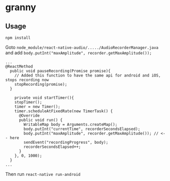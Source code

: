 # granny

## Usage

`npm install`

Goto `node_module/react-native-audio/...../AudioRecorderManager.java` and add `body.putInt("maxAmplitude", recorder.getMaxAmplitude());`

```
...
@ReactMethod
  public void pauseRecording(Promise promise){
    // Added this function to have the same api for android and iOS, stops recording now
    stopRecording(promise);
  }

    private void startTimer(){
    stopTimer();
    timer = new Timer();
    timer.scheduleAtFixedRate(new TimerTask() {
      @Override
      public void run() {
        WritableMap body = Arguments.createMap();
        body.putInt("currentTime", recorderSecondsElapsed);
        body.putInt("maxAmplitude", recorder.getMaxAmplitude()); // <-- here
        sendEvent("recordingProgress", body);
        recorderSecondsElapsed++;
      }
    }, 0, 1000);
  }
...
```

Then run `react-native run-android`
